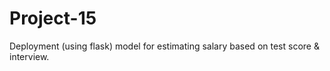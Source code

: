 # Project-15
Deployment (using flask) model for estimating salary based on test score &amp; interview. 

